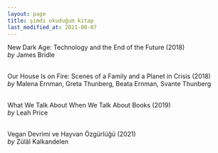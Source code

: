 ```yaml
---
layout: page
title: şimdi okuduğum kitap
last_modified_at: 2021-08-07
---
```


New Dark Age: Technology and the End of the Future (2018)  
<i>by</i> James Bridle  
<br />

Our House Is on Fire: Scenes of a Family and a Planet in Crisis (2018)  
<i>by</i> Malena Ernman, Greta Thunberg, Beata Ernman, Svante Thunberg  
<br />

What We Talk About When We Talk About Books (2019)  
<i>by</i> Leah Price  
<br />  

Vegan Devrimi ve Hayvan Özgürlüğü (2021)  
<i>by</i> Zülâl Kalkandelen  
<br />
